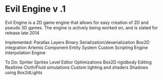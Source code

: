 Evil Engine v .1
==========
Evil Engine is a 2D game engine that allows for easy creation of 2D and pseudo 3D games. 
The engine is actively being worked on, and is slated for release late 2014

Implemented:
Parallax Layers
Binary Serialization/deserialization
Box2D integration
Artemis Component Entity System
Custom Scripting Engine
Interpolation Engine

To Do:
Spriter Sprites
Level Editor
Optimizations
Box2D rigidbody Editing
Realtime Cloth/Fluid simulations 
Custom lighting and shaders
Shadows using Box2dLights